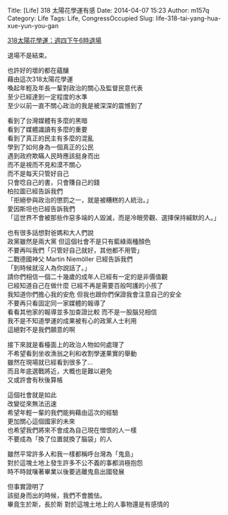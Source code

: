 Title: [Life] 318 太陽花學運有感
Date: 2014-04-07 15:23
Author: m157q
Category: Life
Tags: Life, CongressOccupied
Slug: life-318-tai-yang-hua-xue-yun-you-gan

[318太陽花學運：週四下午6時退場](http://newtalk.tw/news/2014/04/07/46103.html)  
  
退場不是結束。  
  
<!--more-->  
  
也許好的壞的都在蘊釀  
藉由這次318太陽花學運  
喚起年輕及年長一輩對政治的關心及監督民意代表  
至少已經達到一定程度的水準  
至少以前一直不關心政治的我是被深深的震憾到了  
  
看到了台灣媒體有多麼的黑暗  
看到了媒體識讀有多麼的重要  
看到了真正的民主有多麼的混亂  
學到了如何身為一個真正的公民  
遇到政府欺瞞人民時應該挺身而出  
而不是視而不見和漠不關心  
而不是每天只管好自己  
只會唸自己的書，只會賺自己的錢  
柏拉圖已經告訴我們  
「拒絕參與政治的懲罰之一，就是被糟糕的人統治。」  
愛因斯坦也已經告訴我們  
「這世界不會被那些作惡多端的人毀滅，而是冷眼旁觀、選擇保持緘默的人。」  
  
也有很多話想對爸媽和大人們說  
政黨雖然是兩大黨 但這個社會不是只有藍綠兩種顏色  
不要再叫我們「只管好自己就好，其他都不用管」  
二戰德國神父 Martin Niemöller 已經告訴我們  
「到時候就沒人為你說話了。」  
請你們相信一個二十幾歲的成年人已經有一定的是非價值觀  
已經知道自己在做什麼 已經不再是需要百般呵護的小孩了  
我知道你們擔心我的安危 但我也跟你們保證我會注意自己的安全  
不要再只看固定同一家媒體的報導了  
看看其他家的報導並多加查證比較 而不是一股腦兒相信  
我不是不知道學運的成果被有心的政黨人士利用  
這絕對不是我們願意的啊  
  
接下來就是看檯面上的政治人物如何處理了  
不希望看到坐收漁翁之利和收割學運果實的舉動  
雖然在現場就已經看到很多了...  
而且年底選戰將近，大概也是難以避免  
又或許會有秋後算帳  
  
這個社會就是如此  
改變從來無法迅速  
希望年輕一輩的我們能夠藉由這次的經驗  
更加關心這個國家的未來  
也希望我們將來不會成為自己現在憎恨的人一樣  
不要成為「換了位置就換了腦袋」的人  
  
雖然平常許多人和我一樣都稱呼台灣為「鬼島」  
對於這塊土地上發生許多不公不義的事都消極抱怨  
時不時就嚷著畢業以後要逃離鬼島出國發展  
  
但事實證明了  
該挺身而出的時候，我們不會膽怯。  
畢竟生於斯，長於斯 對於這塊土地上的人事物還是有感情的  
